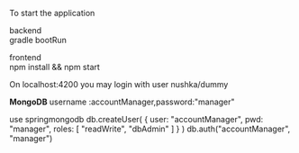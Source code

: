To start the application

backend<br>
gradle bootRun


frontend<br>
npm install && npm start

On localhost:4200 you may login with user nushka/dummy

<b>MongoDB</b>
username :accountManager,password:"manager"

<div>
 use springmongodb
db.createUser(
   {
     user: "accountManager",
     pwd: "manager",
     roles: [ "readWrite", "dbAdmin" ]
   }
)
db.auth("accountManager", "manager")
</div>
